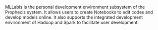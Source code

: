 MLLabis is the personal development environment subsystem of the Prophecis system. It allows users to create Notebooks to edit codes and develop models online. It also supports the integrated development environment of Hadoop and Spark to facilitate user development. 

